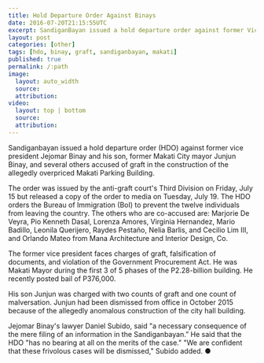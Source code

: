```yaml
---
title: Hold Departure Order Against Binays
date: 2016-07-20T21:15:55UTC
excerpt: SandiganBayan issued a hold departure order against former Vice President Jejomar Binay and his son, former Makati City mayor Junjun Binay, as well as 10 others.
layout: post
categories: [other]
tags: [hdo, binay, graft, sandiganbayan, makati]
published: true
permalink: /:path
image:
  layout: auto_width
  source: 
  attribution: 
video:
  layout: top | bottom
  source: 
  attribution: 
---
```


Sandiganbayan issued a hold departure order (HDO) against former vice president Jejomar Binay and his son, former Makati City mayor Junjun Binay, and several others accused of graft in the construction of the allegedly overpriced Makati Parking Building.

The order was issued by the anti-graft court's Third Division on Friday, July 15 but released a copy of the order to media on Tuesday, July 19.
The HDO orders the Bureau of Immigration (BoI) to prevent the twelve individuals from leaving the country.
The others who are co-accused are: Marjorie De Veyra, Pio Kenneth Dasal, Lorenza Amores, Virginia Hernandez, Mario Badillo, Leonila Querijero, Raydes Pestaño, Nelia Barlis, and Cecilio Lim III, and Orlando Mateo from Mana Architecture and Interior Design, Co.

The former vice president faces charges of graft, falsification of documents, and violation of the Government Procurement Act.
He was Makati Mayor during the first 3 of 5 phases of the P2.28-billion building.
He recently posted bail of P376,000.

His son Junjun was charged with two counts of graft and one count of malversation.
Junjun had been dismissed from office in October 2015 because of the allegedly anomalous construction of the city hall building.

Jejomar Binay's lawyer Daniel Subido, said "a necessary consequence of the mere filing of an information in the Sandiganbayan.”
He said that the HDO "has no bearing at all on the merits of the case."
"We are confident that these frivolous cases will be dismissed," Subido added.
&#x25cf;
